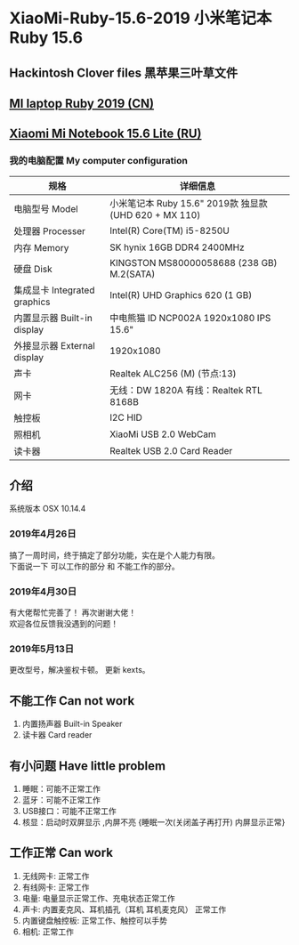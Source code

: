 ﻿# XiaoMi-Ruby-15.6-2019 小米笔记本Ruby 15.6
## Hackintosh Clover files 黑苹果三叶草文件 
## [MI laptop Ruby 2019 (CN)](https://www.mi.com/mibook/ruby15-2019mx110/specs/)
## [Xiaomi Mi Notebook 15.6 Lite (RU)](https://market.yandex.ru/?suggest_text=Xiaomi%20Mi%20Notebook%2015.6%20Lite)

### 我的电脑配置 My computer configuration

| 规格     | 详细信息                                   							  	|
| -------- | -----------------------------------------------------------				|
| 电脑型号 Model  | 小米笔记本 Ruby 15.6" 2019款 独显款(UHD 620 + MX 110)      				|
| 处理器 Processer  | Intel(R) Core(TM) i5-8250U                      							|
| 内存 Memory  | SK hynix 16GB DDR4 2400MHz												|
| 硬盘 Disk  | KINGSTON MS80000058688  (238 GB)	M.2(SATA)								|
| 集成显卡 Integrated graphics  | Intel(R) UHD Graphics 620  (1 GB)          		|
| 内置显示器 Built-in display  | 中电熊猫 ID	NCP002A 1920x1080 IPS 15.6"					|
| 外接显示器 External display  | 1920x1080 							        		|
| 声卡     | Realtek ALC256 (M) (节点:13) 												|
| 网卡     | 无线：DW 1820A	有线：Realtek RTL 8168B				                		|
| 触控板   | I2C HID 																	|
| 照相机   | XiaoMi USB 2.0 WebCam 														|
| 读卡器   | Realtek USB 2.0 Card Reader 												|


## 介绍
系统版本 OSX 10.14.4

### 2019年4月26日
搞了一周时间，终于搞定了部分功能，实在是个人能力有限。  
下面说一下 可以工作的部分  和  不能工作的部分。  
### 2019年4月30日
有大佬帮忙完善了！ 再次谢谢大佬！  
欢迎各位反馈我没遇到的问题！  
### 2019年5月13日
更改型号，解决鉴权卡顿。
更新 kexts。

## 不能工作 Can not work

1. 内置扬声器 Built-in Speaker
2. 读卡器 Card reader

## 有小问题 Have little problem

1. 睡眠：可能不正常工作
2. 蓝牙：可能不正常工作
3. USB接口：可能不正常工作
4. 核显：启动时双屏显示 ,内屏不亮 {睡眠一次(关闭盖子再打开) 内屏显示正常}

## 工作正常 Can work

1. 无线网卡: 正常工作
2. 有线网卡: 正常工作
3. 电量: 电量显示正常工作、充电状态正常工作
4. 声卡: 内置麦克风、耳机插孔（耳机 耳机麦克风） 正常工作
5. 内置键盘触控板: 正常工作、触控可以手势
6. 相机: 正常工作





